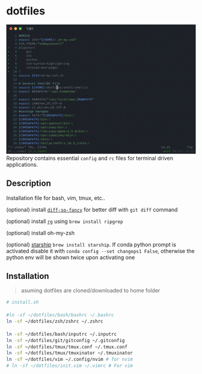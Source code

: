 # dotfiles
![dot-image](dotfiles.png)
Repository contains essential `config` and `rc` files for  terminal driven applications.

## Description
Installation file for bash, vim, tmux, etc..

(optional) install [`diff-so-fancy`](https://github.com/so-fancy/diff-so-fancy) for better diff with `git diff` command

(optional) install [`rg`](https://github.com/BurntSushi/ripgrep) using `brew install ripgrep`

(optional) install oh-my-zsh

(optional) [starship](https://starship.rs) `brew install starship`. If conda python prompt is activated disable it with `conda config --set changeps1 False`, otherwise the python env will be shown twice upon activating one
<!-- tmux is configured using reattach-usernamespace (install using brew) -->

## Installation 
> asuming dotfiles are cloned/downloaded to home folder
```sh
# install.sh

#ln -sf ~/dotfiles/bash/bashrc ~/.bashrc
ln -sf ~/dotfiles/zsh/zshrc ~/.zshrc

ln -sf ~/dotfiles/bash/inputrc ~/.inputrc
ln -sf ~/dotfiles/git/gitconfig ~/.gitconfig
ln -sf ~/dotfiles/tmux/tmux.conf ~/.tmux.conf
ln -sf ~/dotfiles/tmux/tmuxinator ~/.tmuxinator
ln -sf ~/dotfiles/vim ~/.config/nvim # for nvim
# ln -sf ~/dotfiles/init.vim ~/.vimrc # For vim
```

